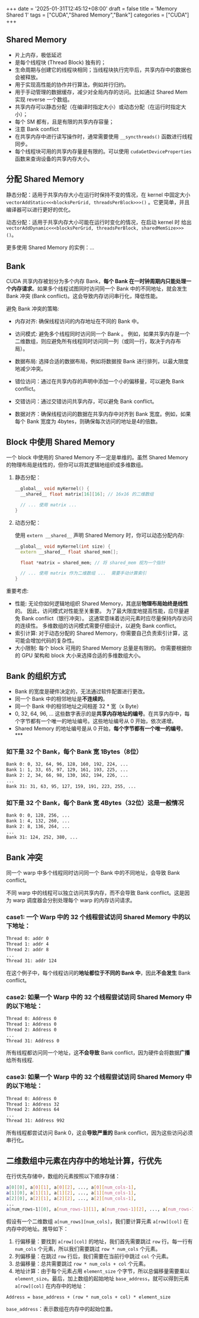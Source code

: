 +++
date = '2025-01-31T12:45:12+08:00'
draft = false
title = 'Memory Shared 1'
tags = ["CUDA","Shared Memory","Bank"]
categories = ["CUDA"]
+++


## Shared Memory

- 片上内存，极低延迟
- 是每个线程块 (Thread Block) 独有的；
- 生命周期与创建它的线程块相同；当线程块执行完毕后，共享内存中的数据也会被释放。
- 用于实现高性能的协作并行算法，例如并行归约。
- 用于手动管理的数据缓存，减少对全局内存的访问。比如通过 Shared Mem 实现 reverse 一个数组。
- 共享内存可以静态分配（在编译时指定大小）或动态分配（在运行时指定大小）；
- 每个 SM 都有，且是有限的共享内存容量；
- 注意 Bank conflict
- 在共享内存中进行读写操作时，通常需要使用 `__syncthreads()` 函数进行线程同步。
- 每个线程块可用的共享内存量是有限的。可以使用 `cudaGetDeviceProperties` 函数来查询设备的共享内存大小。


## 分配 Shared Memory

静态分配：适用于共享内存大小在运行时保持不变的情况，在 kernel 中固定大小 `vectorAddStatic<<<blocksPerGrid, threadsPerBlock>>>()` 。它更简单，并且编译器可以进行更好的优化。

动态分配：适用于共享内存大小可能在运行时变化的情况，在启动 kernel 时 给出 `vectorAddDynamic<<<blocksPerGrid, threadsPerBlock, sharedMemSize>>>()`。

更多使用 Shared Memory 的实例：...


## Bank

CUDA 共享内存被划分为多个内存 Bank，**每个 Bank 在一时钟周期内只能处理一个内存请求**。如果多个线程试图同时访问同一个 Bank 中的不同地址，就会发生 Bank 冲突 (Bank conflict)。这会导致内存访问串行化，降低性能。

避免 Bank 冲突的策略:

- 内存对齐: 确保线程访问的内存地址在不同的 Bank 中。
- 访问模式: 避免多个线程同时访问同一个 Bank 。 例如，如果共享内存是一个二维数组，则应避免所有线程同时访问同一列（或同一行，取决于内存布局）。
- 数据布局: 选择合适的数据布局，例如将数据按 Bank 进行排列，以最大限度地减少冲突。


- 错位访问：通过在共享内存的声明中添加一个小的偏移量，可以避免 Bank conflict。
- 交错访问：通过交错访问共享内存，可以避免 Bank conflict。
- 数据对齐：确保线程访问的数据在共享内存中对齐到 Bank 宽度。例如，如果每个 Bank 宽度为 4bytes，则确保每次访问的地址是4的倍数。



## Block 中使用 Shared Memory

一个 block 中使用的 Shared Memory 不一定是单维的。虽然 Shared Memory 的物理布局是线性的，但你可以将其逻辑地组织成多维数组。

1. 静态分配：

    ~~~cpp
    __global__ void myKernel() {
      __shared__ float matrix[16][16]; // 16x16 的二维数组

      // ... 使用 matrix ...
    }
    ~~~

2. 动态分配：

    使用 `extern __shared__` 声明 Shared Memory 时，你可以动态分配内存:

    ~~~cpp
    __global__ void myKernel(int size) {
      extern __shared__ float shared_mem[];

      float *matrix = shared_mem; // 将 shared_mem 视为一个指针

      // ... 使用 matrix 作为二维数组 ...  需要手动计算索引
    }
    ~~~

重要考虑:

- 性能: 无论你如何逻辑地组织 Shared Memory，其底层**物理布局始终是线性**的。 因此，访问模式对性能至关重要。 为了最大限度地提高性能，应尽量避免 Bank conflict（银行冲突）。 这通常意味着访问元素时应尽量保持内存访问的连续性。 多维数组的访问模式需要仔细设计，以避免 Bank conflict。
- 索引计算: 对于动态分配的 Shared Memory，你需要自己负责索引计算，这可能会增加代码的复杂性。
- 大小限制: 每个 block 可用的 Shared Memory 总量是有限的。 你需要根据你的 GPU 架构和 block 大小来选择合适的多维数组大小。


## Bank 的组织方式

- Bank 的宽度是硬件决定的，无法通过软件配置进行更改。
- 同一个 Bank 中的相邻地址是**不连续的**。
- 同一个 Bank 中的相邻地址之间相差 32 * 宽（x Byte）
- 0, 32, 64, 96, ... 这些数字表示的是**共享内存地址的编号**。在共享内存中，每个字节都有一个唯一的地址编号。这些地址编号从 0 开始，依次递增。
- Shared Memory 的地址编号是从 0 开始，**每个字节都有一个唯一的编号**。***

### 如下是 32 个 Bank，每个 Bank 宽 1Bytes（8位）

~~~sh
Bank 0: 0, 32, 64, 96, 128, 160, 192, 224, ...
Bank 1: 1, 33, 65, 97, 129, 161, 193, 225, ...
Bank 2: 2, 34, 66, 98, 130, 162, 194, 226, ...
...
Bank 31: 31, 63, 95, 127, 159, 191, 223, 255, ...
~~~


### 如下是 32 个 Bank，每个 Bank 宽 4Bytes（32位）这是一般情况

~~~sh
Bank 0: 0, 128, 256, ...
Bank 1: 4, 132, 260, ...
Bank 2: 8, 136, 264, ...
...
Bank 31: 124, 252, 380, ...
~~~

## Bank 冲突

同一个 warp 中多个线程同时访问同一个 Bank 中的不同地址，会导致 Bank conflict。

不同 warp 中的线程可以独立访问共享内存，而不会导致 Bank conflict。这是因为 warp 调度器会分别处理每个 warp 的内存访问请求。

### case1: 一个 Warp 中的 32 个线程尝试访问 Shared Memory 中的以下地址：

~~~sh
Thread 0: addr 0
Thread 1: addr 4
Thread 2: addr 8
...
Thread 31: addr 124
~~~

在这个例子中，每个线程访问的**地址都位于不同的 Bank 中**，因此**不会发生** Bank conflict。


### case2: 如果一个 Warp 中的 32 个线程尝试访问 Shared Memory 中的以下地址：

~~~sh
Thread 0: Address 0
Thread 1: Address 0
Thread 2: Address 0
...
Thread 31: Address 0
~~~

所有线程都访问同一个地址，这**不会导致** Bank conflict，因为硬件会将数据**广播**给所有线程.


### case3: 如果一个 Warp 中的 32 个线程尝试访问 Shared Memory 中的以下地址：

~~~sh
Thread 0: Address 0
Thread 1: Address 32
Thread 2: Address 64
...
Thread 31: Address 992
~~~

所有线程都尝试访问 Bank 0，这会**导致严重的** Bank conflict，因为这些访问必须串行化。

## 二维数组中元素在内存中的地址计算，行优先

在行优先存储中，数组的元素按照以下顺序存储：

~~~sh
a[0][0], a[0][1], a[0][2], ..., a[0][num_cols-1],
a[1][0], a[1][1], a[1][2], ..., a[1][num_cols-1],
a[2][0], a[2][1], a[2][2], ..., a[2][num_cols-1],
...
a[num_rows-1][0], a[num_rows-1][1], a[num_rows-1][2], ..., a[num_rows-1][num_cols-1]
~~~

假设有一个二维数组 `a[num_rows][num_cols]`，我们要计算元素 `a[row][col]` 在内存中的地址。推导如下：

1. 行偏移量：要找到 `a[row][col]` 的地址，我们首先需要跳过 `row` 行。每一行有 `num_cols` 个元素，所以我们需要跳过 `row * num_cols` 个元素。
2. 列偏移量：在跳过 `row` 行后，我们需要在当前行中跳过 `col` 个元素。
3. 总偏移量：总共需要跳过 `row * num_cols + col` 个元素。
4. 地址计算：由于每个元素占用 `element_size` 个字节，所以总偏移量需要乘以 `element_size`。最后，加上数组的起始地址 `base_address`，就可以得到元素 `a[row][col]` 在内存中的地址：

`Address = base_address + (row * num_cols + col) * element_size`

`base_address`：表示数组在内存中的起始位置。

